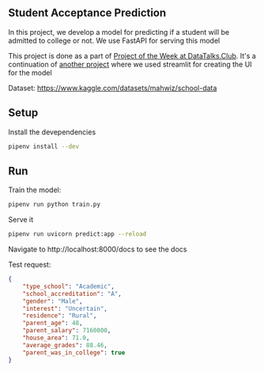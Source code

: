 ## Student Acceptance Prediction

In this project, we develop a model for predicting if a student
will be admitted to college or not. We use FastAPI for serving
this model

This project is done as a part of [Project of the Week at DataTalks.Club](https://github.com/DataTalksClub/project-of-the-week/blob/main/2022-12-07-fastapi.md).
It's a continuation of [another project](https://github.com/alexeygrigorev/student-acceptance-project)
where we used streamlit for creating the UI for the model


Dataset: https://www.kaggle.com/datasets/mahwiz/school-data



## Setup 

Install the devependencies 

```bash
pipenv install --dev
```

## Run

Train the model:

```bash
pipenv run python train.py
```

Serve it

```bash
pipenv run uvicorn predict:app --reload
```

Navigate to http://localhost:8000/docs to see the docs

Test request:

```json
{
    "type_school": "Academic",
    "school_accreditation": "A",
    "gender": "Male",
    "interest": "Uncertain",
    "residence": "Rural",
    "parent_age": 48,
    "parent_salary": 7160000,
    "house_area": 71.0,
    "average_grades": 88.46,
    "parent_was_in_college": true
}
```